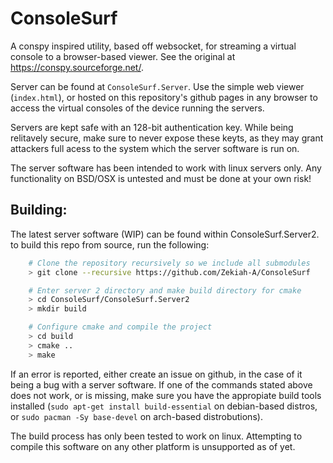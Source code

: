 # ConsoleSurf
A conspy inspired utility, based off websocket, for streaming a virtual console to a browser-based viewer. See the original at https://conspy.sourceforge.net/.

Server can be found at `ConsoleSurf.Server`. Use the simple web viewer (`index.html`), or hosted on this repository's github pages in any browser to access the virtual consoles of the device running the servers.

Servers are kept safe with an 128-bit authentication key. While being relitavely secure, make sure to never expose these keyts, as they may grant attackers full acess to the system which the server software is run on.

The server software has been intended to work with linux servers only. Any functionality on BSD/OSX is untested and must be done at your own risk!

## Building:
The latest server software (WIP) can be found within ConsoleSurf.Server2. to build this repo from source, run the following:
```sh
    # Clone the repository recursively so we include all submodules
    > git clone --recursive https://github.com/Zekiah-A/ConsoleSurf 

    # Enter server 2 directory and make build directory for cmake
    > cd ConsoleSurf/ConsoleSurf.Server2
    > mkdir build

    # Configure cmake and compile the project
    > cd build
    > cmake ..
    > make 
```

If an error is reported, either create an issue on github, in the case of it being a bug with a server software. If one of the commands stated above does not work, or is missing, make sure you have the appropiate build tools installed (`sudo apt-get install build-essential` on debian-based distros, or `sudo pacman -Sy base-devel` on arch-based distrobutions).

The build process has only been tested to work on linux. Attempting to compile this software on any other platform is unsupported as of yet.